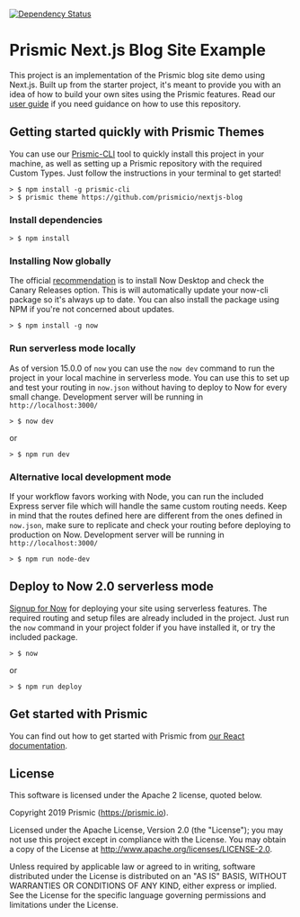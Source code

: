 [![Dependency Status](https://david-dm.org/prismicio/nextjs-blog.svg)](https://david-dm.org/prismicio/nextjs-blog)

# Prismic Next.js Blog Site Example
This project is an implementation of the Prismic blog site demo using Next.js. Built up from the starter project, it's meant to provide you with an idea of how to build your own sites using the Prismic features. Read our [user guide](https://user-guides.prismic.io/examples/next-js-samples/sample-blog-with-api-based-cms-in-nextjs) if you need guidance on how to use this repository.

## Getting started quickly with Prismic Themes
You can use our [Prismic-CLI](https://github.com/prismicio/prismic-cli) tool to quickly install this project in your machine, as well as setting up a Prismic repository with the required Custom Types. Just follow the instructions in your terminal to get started!

```
> $ npm install -g prismic-cli
> $ prismic theme https://github.com/prismicio/nextjs-blog
```

### Install dependencies
```
> $ npm install
```

### Installing Now globally
The official [recommendation](https://zeit.co/guides/updating-now-cli) is to install Now Desktop and check the Canary Releases option. This is will automatically update your now-cli package so it's always up to date. You can also install the package using NPM if you're not concerned about updates.
```
> $ npm install -g now
```

### Run serverless mode locally
As of version 15.0.0 of `now` you can use the `now dev` command to run the project in your local machine in serverless mode. You can use this to set up and test your routing in `now.json` without having to deploy to Now for every small change. Development server will be running in `http://localhost:3000/`
```
> $ now dev
```
or 
```
> $ npm run dev
```

### Alternative local development mode
If your workflow favors working with Node, you can run the included Express server file which will handle the same custom routing needs. Keep in mind that the routes defined here are different from the ones defined in `now.json`, make sure to replicate and check your routing before deploying to production on Now. Development server will be running in `http://localhost:3000/` 
```
> $ npm run node-dev
```

## Deploy to Now 2.0 serverless mode
[Signup for Now](https://zeit.co/now) for deploying your site using serverless features. The required routing and setup files are already included in the project. Just run the `now` command in your project folder if you have installed it, or try the included package.
```
> $ now
```
or
```
> $ npm run deploy
```


## Get started with Prismic

You can find out how to get started with Prismic from [our React documentation](https://prismic.io/docs/reactjs/getting-started/prismic-nextjs).

## License

This software is licensed under the Apache 2 license, quoted below.

Copyright 2019 Prismic (https://prismic.io).

Licensed under the Apache License, Version 2.0 (the "License"); you may not use this project except in compliance with the License. You may obtain a copy of the License at http://www.apache.org/licenses/LICENSE-2.0.

Unless required by applicable law or agreed to in writing, software distributed under the License is distributed on an "AS IS" BASIS, WITHOUT WARRANTIES OR CONDITIONS OF ANY KIND, either express or implied. See the License for the specific language governing permissions and limitations under the License.